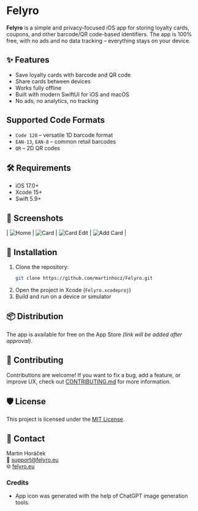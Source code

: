 # Felyro

**Felyro** is a simple and privacy-focused iOS app for storing loyalty cards, coupons, and other barcode/QR code-based identifiers. The app is 100% free, with no ads and no data tracking – everything stays on your device.

## ✨ Features

- Save loyalty cards with barcode and QR code
- Share cards between devices
- Works fully offline
- Built with modern SwiftUI for iOS and macOS
- No ads, no analytics, no tracking

## Supported Code Formats

- `Code 128` – versatile 1D barcode format
- `EAN-13`, `EAN-8` – common retail barcodes
- `QR` – 2D QR codes


## 🛠 Requirements

- iOS 17.0+
- Xcode 15+
- Swift 5.9+

## 📸 Screenshots

| ![Home](Images/en-1.png) | ![Card](Images/en-2.png) | ![Card Edit](Images/en-3.png) | ![Add Card](Images/en-4.png) |

## 🚀 Installation

1. Clone the repository:
   ```bash
   git clone https://github.com/martinhocz/Felyro.git
   ```
2. Open the project in Xcode (`Felyro.xcodeproj`)
3. Build and run on a device or simulator

## 📦 Distribution

The app is available for free on the App Store _(link will be added after approval)_.

## 👥 Contributing

Contributions are welcome! If you want to fix a bug, add a feature, or improve UX, check out [CONTRIBUTING.md](CONTRIBUTING.md) for more information.

## 🛡 License

This project is licensed under the [MIT License](LICENSE).

## 💬 Contact

Martin Horáček  
📧 support@felyro.eu  
🌐 [felyro.eu](https://felyro.eu)

### Credits

- App icon was generated with the help of ChatGPT image generation tools.
